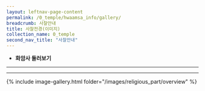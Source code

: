 ```yaml
---
layout: leftnav-page-content
permalink: /0_temple/hwaamsa_info/gallery/
breadcrumb: 사찰안내
title: 사찰전경(이미지)
collection_name: 0_temple
second_nav_title: "사찰안내"
---
```


* **화암사 둘러보기**
---
---
{% include image-gallery.html folder="/images/religious_part/overview" %}

